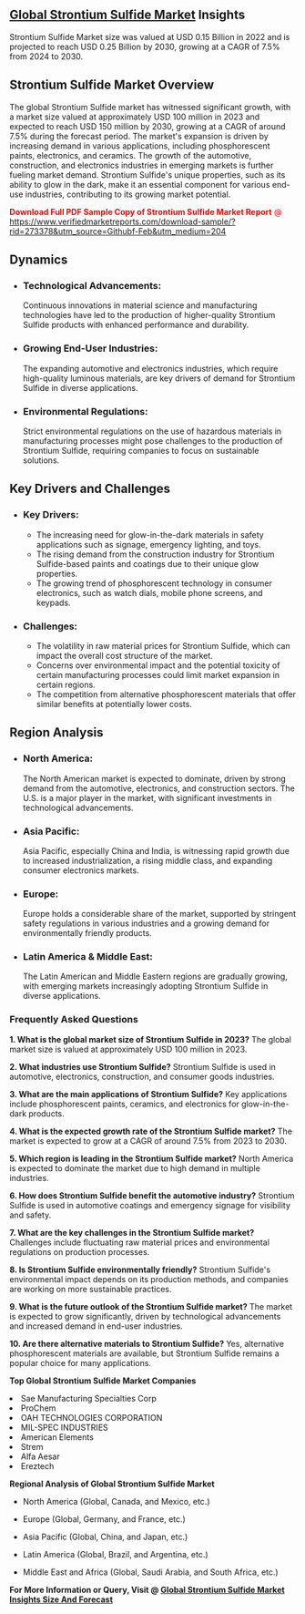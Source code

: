 <h2><a href="https://www.verifiedmarketreports.com/download-sample/?rid=273378&amp;utm_source=Githubf&amp;utm_medium=204" target="_blank">Global Strontium Sulfide Market</a> Insights</h2><p>Strontium Sulfide Market size was valued at USD 0.15 Billion in 2022 and is projected to reach USD 0.25 Billion by 2030, growing at a CAGR of 7.5% from 2024 to 2030.</p><p> <h2>Strontium Sulfide Market Overview</h2> <p>The global Strontium Sulfide market has witnessed significant growth, with a market size valued at approximately USD 100 million in 2023 and expected to reach USD 150 million by 2030, growing at a CAGR of around 7.5% during the forecast period. The market's expansion is driven by increasing demand in various applications, including phosphorescent paints, electronics, and ceramics. The growth of the automotive, construction, and electronics industries in emerging markets is further fueling market demand. Strontium Sulfide's unique properties, such as its ability to glow in the dark, make it an essential component for various end-use industries, contributing to its growing market potential.</p> <p><p><span class=""><span style="color: #ff0000;"><strong>Download Full PDF Sample Copy of Strontium Sulfide Market Report</strong> @ </span><a href="https://www.verifiedmarketreports.com/download-sample/?rid=273378&amp;utm_source=Githubf-Feb&amp;utm_medium=204" target="_blank">https://www.verifiedmarketreports.com/download-sample/?rid=273378&amp;utm_source=Githubf-Feb&amp;utm_medium=204</a></span></p></p> <h2>Dynamics</h2> <ul> <li><h3>Technological Advancements: </h3>Continuous innovations in material science and manufacturing technologies have led to the production of higher-quality Strontium Sulfide products with enhanced performance and durability.</li> <li><h3>Growing End-User Industries: </h3>The expanding automotive and electronics industries, which require high-quality luminous materials, are key drivers of demand for Strontium Sulfide in diverse applications.</li> <li><h3>Environmental Regulations: </h3>Strict environmental regulations on the use of hazardous materials in manufacturing processes might pose challenges to the production of Strontium Sulfide, requiring companies to focus on sustainable solutions.</li> </ul> <h2>Key Drivers and Challenges</h2> <ul> <li><h3>Key Drivers:</h3> <ul> <li>The increasing need for glow-in-the-dark materials in safety applications such as signage, emergency lighting, and toys.</li> <li>The rising demand from the construction industry for Strontium Sulfide-based paints and coatings due to their unique glow properties.</li> <li>The growing trend of phosphorescent technology in consumer electronics, such as watch dials, mobile phone screens, and keypads.</li> </ul> </li> <li><h3>Challenges:</h3> <ul> <li>The volatility in raw material prices for Strontium Sulfide, which can impact the overall cost structure of the market.</li> <li>Concerns over environmental impact and the potential toxicity of certain manufacturing processes could limit market expansion in certain regions.</li> <li>The competition from alternative phosphorescent materials that offer similar benefits at potentially lower costs.</li> </ul> </li> </ul> <h2>Region Analysis</h2> <ul> <li><h3>North America: </h3>The North American market is expected to dominate, driven by strong demand from the automotive, electronics, and construction sectors. The U.S. is a major player in the market, with significant investments in technological advancements.</li> <li><h3>Asia Pacific: </h3>Asia Pacific, especially China and India, is witnessing rapid growth due to increased industrialization, a rising middle class, and expanding consumer electronics markets.</li> <li><h3>Europe: </h3>Europe holds a considerable share of the market, supported by stringent safety regulations in various industries and a growing demand for environmentally friendly products.</li> <li><h3>Latin America & Middle East: </h3>The Latin American and Middle Eastern regions are gradually growing, with emerging markets increasingly adopting Strontium Sulfide in diverse applications.</li> </ul> <h3>Frequently Asked Questions</h3> <p><strong>1. What is the global market size of Strontium Sulfide in 2023?</strong> The global market size is valued at approximately USD 100 million in 2023.</p> <p><strong>2. What industries use Strontium Sulfide?</strong> Strontium Sulfide is used in automotive, electronics, construction, and consumer goods industries.</p> <p><strong>3. What are the main applications of Strontium Sulfide?</strong> Key applications include phosphorescent paints, ceramics, and electronics for glow-in-the-dark products.</p> <p><strong>4. What is the expected growth rate of the Strontium Sulfide market?</strong> The market is expected to grow at a CAGR of around 7.5% from 2023 to 2030.</p> <p><strong>5. Which region is leading in the Strontium Sulfide market?</strong> North America is expected to dominate the market due to high demand in multiple industries.</p> <p><strong>6. How does Strontium Sulfide benefit the automotive industry?</strong> Strontium Sulfide is used in automotive coatings and emergency signage for visibility and safety.</p> <p><strong>7. What are the key challenges in the Strontium Sulfide market?</strong> Challenges include fluctuating raw material prices and environmental regulations on production processes.</p> <p><strong>8. Is Strontium Sulfide environmentally friendly?</strong> Strontium Sulfide's environmental impact depends on its production methods, and companies are working on more sustainable practices.</p> <p><strong>9. What is the future outlook of the Strontium Sulfide market?</strong> The market is expected to grow significantly, driven by technological advancements and increased demand in end-user industries.</p> <p><strong>10. Are there alternative materials to Strontium Sulfide?</strong> Yes, alternative phosphorescent materials are available, but Strontium Sulfide remains a popular choice for many applications.</p> </p><p><strong>Top Global Strontium Sulfide Market Companies</strong></p><div data-test-id=""><p><li>Sae Manufacturing Specialties Corp</li><li> ProChem</li><li> OAH TECHNOLOGIES CORPORATION</li><li> MIL-SPEC INDUSTRIES</li><li> American Elements</li><li> Strem</li><li> Alfa Aesar</li><li> Ereztech</li></p><div><strong>Regional Analysis of&nbsp;Global Strontium Sulfide Market</strong></div><ul><li dir="ltr"><p dir="ltr">North America&nbsp;(Global, Canada, and Mexico, etc.)</p></li><li dir="ltr"><p dir="ltr">Europe (Global, Germany, and France, etc.)</p></li><li dir="ltr"><p dir="ltr">Asia Pacific&nbsp;(Global, China, and Japan, etc.)</p></li><li dir="ltr"><p dir="ltr">Latin America&nbsp;(Global, Brazil, and Argentina, etc.)</p></li><li dir="ltr">Middle East and Africa&nbsp;(Global, Saudi Arabia, and South Africa, etc.)</li></ul><p><strong>For More Information or Query, Visit @&nbsp;</strong><strong><a href="https://www.verifiedmarketreports.com/product/strontium-sulfide-market/?utm_source=Githubf&amp;utm_medium=204" target="_blank">Global Strontium Sulfide Market Insights Size And Forecast</a></strong></p></div>
